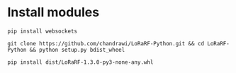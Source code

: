 # Install modules
`pip install websockets`

`git clone https://github.com/chandrawi/LoRaRF-Python.git && cd LoRaRF-Python && python setup.py bdist_wheel`

`pip install dist/LoRaRF-1.3.0-py3-none-any.whl`

